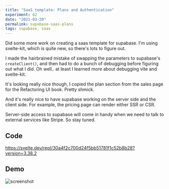 ```yaml
---
title: "SaaS template: Plans and Authentication"
experiment: 62
date: "2021-03-20"
permalink: supabase-saas-plans
tags: supabase, saas
---
```


Did some more work on creating a saas template for supabase. I'm using svelte-kit, which is quite new, so there's lots to figure out.

I made the hairbrained mistake of swapping the parameters to supabase's `createClient()`, and then had to do a bunch of debugging before figuring out what I did. Oh well.. at least I learned more about debugging vite and svelte-kit.

It's looking really nice though, I copied the plan section from the sales page for the Refactoring UI book. Pretty shmick.

And it's really nice to have supabase working on the server side and the client side. For example, the pricing page can render either SSR or CSR.

Server-side access to supabase will come in handy when we need to talk to external services like Stripe. So stay tuned.

## Code

https://svelte.dev/repl/30a4f2c700d24f5bb51781f1c52b8b28?version=3.38.2

## Demo

<img alt="screenshot" src="https://res.cloudinary.com/dzwnkx0mk/image/upload/v1616228690/1000experiments.dev/Screenshot_from_2021-03-20_04-23-48_pefmil.png"/>

